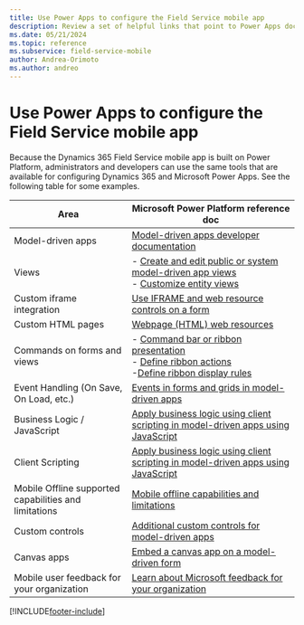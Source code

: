 ```yaml
---
title: Use Power Apps to configure the Field Service mobile app
description: Review a set of helpful links that point to Power Apps documentation for customization scenarios of the mobile app.
ms.date: 05/21/2024
ms.topic: reference
ms.subservice: field-service-mobile
author: Andrea-Orimoto
ms.author: andreo
---
```



# Use Power Apps to configure the Field Service mobile app

Because the Dynamics 365 Field Service mobile app is built on Power Platform, administrators and developers can use the same tools that are available for configuring Dynamics 365 and Microsoft Power Apps. See the following table for some examples.

| Area	| Microsoft Power Platform reference doc |
| --- | --- |
| Model-driven apps | [Model-driven apps developer documentation](/powerapps/developer/model-driven-apps/) |
| Views | 	- [Create and edit public or system model-driven app views](/powerapps/maker/model-driven-apps/create-edit-views-app-designer)</br> - [Customize entity views](/powerapps/developer/model-driven-apps/customize-entity-views)
| Custom iframe integration | 	[Use IFRAME and web resource controls on a form](/powerapps/developer/model-driven-apps/use-iframe-and-web-resource-controls-on-a-form) | 
| Custom HTML pages | 	[Webpage (HTML) web resources](/powerapps/developer/model-driven-apps/webpage-html-web-resources) 
| Commands on forms and views	 |  - [Command bar or ribbon presentation](/powerapps/developer/model-driven-apps/command-bar-ribbon-presentation)</br> - [Define ribbon actions](/powerapps/developer/model-driven-apps/define-ribbon-actions)</br> -[Define ribbon display rules](/powerapps/developer/model-driven-apps/define-ribbon-display-rules)
| Event Handling (On Save, On Load, etc.) | 	[Events in forms and grids in model-driven apps](/powerapps/developer/model-driven-apps/clientapi/events-forms-grids) | 
| Business Logic / JavaScript	 | [Apply business logic using client scripting in model-driven apps using JavaScript](/powerapps/developer/model-driven-apps/client-scripting) | 
| Client Scripting | 	[Apply business logic using client scripting in model-driven apps using JavaScript](/powerapps/developer/model-driven-apps/client-scripting) | 
| Mobile Offline supported capabilities and limitations|  [Mobile offline capabilities and limitations](/power-apps/mobile/offline-capabilities)|
| Custom controls |  [Additional custom controls for model-driven apps](/powerapps/maker/model-driven-apps/additional-controls-for-dynamics-365-for-phones-and-tablets)|
| Canvas apps | [Embed a canvas app on a model-driven form](/powerapps/maker/model-driven-apps/embed-canvas-app-in-form) |
| Mobile user feedback for your organization | [Learn about Microsoft feedback for your organization](/microsoft-365/admin/misc/feedback-user-control) |


[!INCLUDE[footer-include](../includes/footer-banner.md)]
